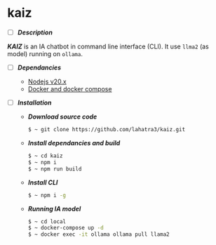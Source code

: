 # kaiz

- [ ] ***Description***

***KAIZ*** is an IA chatbot in command line interface (CLI). It use `llma2` (as model) running on `ollama`.

- [ ] ***Dependancies***
    - [Nodejs v20.x](https://nodejs.org)
    - [Docker and docker compose](https://www.docker.com)

- [ ] ***Installation***

    - ***Download source code***
        ```Bash
        $ ~ git clone https://github.com/lahatra3/kaiz.git
        ```
    
    - ***Install dependancies and build***
        ```Bash
        $ ~ cd kaiz
        $ ~ npm i
        $ ~ npm run build
        ```
    
    - ***Install CLI***
        ```Bash
        $ ~ npm i -g
        ```
    
    - ***Running IA model***
        ```Bash
        $ ~ cd local
        $ ~ docker-compose up -d
        $ ~ docker exec -it ollama ollama pull llama2
        ```
